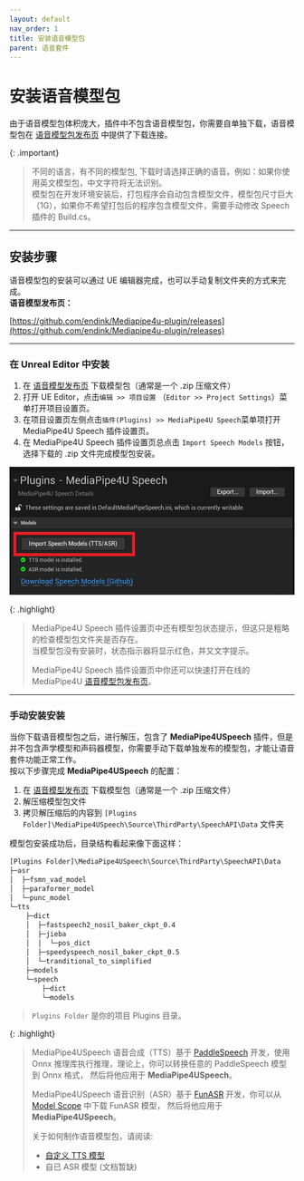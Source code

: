 ```yaml
---
layout: default
nav_order: 1
title: 安装语音模型包
parent: 语音套件
---
```


# 安装语音模型包

由于语音模型包体积庞大，插件中不包含语音模型包，你需要自单独下载，语音模型包在 [语音模型包发布页](https://github.com/endink/Mediapipe4u-plugin/releases) 中提供了下载连接。   

{: .important}
> 不同的语言，有不同的模型包, 下载时请选择正确的语音。例如：如果你使用英文模型包，中文字符将无法识别。   
> 模型包在开发环境安装后，打包程序会自动包含模型文件，模型包尺寸巨大（1G），如果你不希望打包后的程序包含模型文件，需要手动修改 Speech 插件的 Build.cs。

---   

## 安装步骤

语音模型包的安装可以通过 UE 编辑器完成，也可以手动复制文件夹的方式来完成。   
**语音模型发布页：**     

[https://github.com/endink/Mediapipe4u-plugin/releases](https://github.com/endink/Mediapipe4u-plugin/releases)

---   

### 在 Unreal Editor 中安装

1. 在 [语音模型发布页](https://github.com/endink/Mediapipe4u-plugin/releases) 下载模型包（通常是一个 .zip 压缩文件）
1. 打开 UE Editor，点击`编辑 >> 项目设置` （`Editor >> Project Settings`）菜单打开项目设置页。
1. 在项目设置页左侧点击`插件(Plugins) >> MediaPipe4U Speech`菜单项打开 MediaPipe4U Speech 插件设置页。
1. 在 MediaPipe4U Speech 插件设置页总点击 `Import Speech Models` 按钮，选择下载的 .zip 文件完成模型包安装。

[![Import Models](images/import_models_in_ue.jpg "Import Models")](images/import_models_in_ue.jpg)   

{: .highlight}
> MediaPipe4U Speech 插件设置页中还有模型包状态提示，但这只是粗略的检查模型包文件夹是否存在。   
> 当模型包没有安装时，状态指示器将显示红色，并又文字提示。   
>    
> MediaPipe4U Speech 插件设置页中你还可以快速打开在线的 MediaPipe4U [语音模型包发布页]((https://github.com/endink/Mediapipe4u-plugin/releases))。


---   

### 手动安装安装

当你下载语音模型包之后，进行解压，包含了 **MediaPipe4USpeech** 插件，但是并不包含声学模型和声码器模型，你需要手动下载单独发布的模型包，才能让语音套件功能正常工作。   
按以下步骤完成 **MediaPipe4USpeech** 的配置：

1. 在 [语音模型发布页](https://github.com/endink/Mediapipe4u-plugin/releases) 下载模型包（通常是一个 .zip 压缩文件）
2. 解压缩模型包文件
3. 拷贝解压缩后的内容到 `[Plugins Folder]\MediaPipe4USpeech\Source\ThirdParty\SpeechAPI\Data` 文件夹

模型包安装成功后，目录结构看起来像下面这样：

```
[Plugins Folder]\MediaPipe4USpeech\Source\ThirdParty\SpeechAPI\Data
├─asr
│  ├─fsmn_vad_model
│  ├─paraformer_model
│  └─punc_model
└─tts
    ├─dict
    │  ├─fastspeech2_nosil_baker_ckpt_0.4
    │  ├─jieba
    │  │  └─pos_dict
    │  ├─speedyspeech_nosil_baker_ckpt_0.5
    │  └─tranditional_to_simplified
    ├─models
    └─speech
        ├─dict
        └─models
```

> `Plugins Folder` 是你的项目 Plugins 目录。

{: .highlight}
> MediaPipe4USpeech 语音合成（TTS）基于 [PaddleSpeech](https://github.com/PaddlePaddle/PaddleSpeech) 开发，使用 Onnx 推理库执行推理，理论上，你可以转换任意的 PaddleSpeech 模型到 Onnx 格式，
> 然后将他应用于 **MediaPipe4USpeech**。  
>    
> MediaPipe4USpeech 语音识别（ASR）基于 [FunASR](https://github.com/alibaba-damo-academy/FunASR) 开发，你可以从 [Model Scope](https://www.modelscope.cn/models) 中下载 FunASR 模型， 然后将他应用于 **MediaPipe4USpeech**。
>
> 关于如何制作语音模型包，请阅读:
> - [自定义 TTS 模型](./tts/local_tts_model_package.md)
> - 自已 ASR 模型 (文档暂缺)
